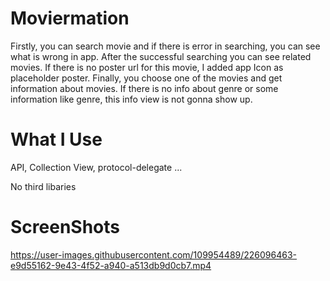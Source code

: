 # Moviermation
Firstly, you can search movie and if there is error in searching, you can see what is wrong in app.
After the successful searching you can see related movies. If there is no poster url for this movie, I added app Icon as placeholder poster.
Finally, you choose one of the movies and get information about movies. If there is no info about genre or some information like genre, this info view is not gonna show up.

# What I Use
<p>API, Collection View, protocol-delegate ...</p>
No third libaries

# ScreenShots
https://user-images.githubusercontent.com/109954489/226096463-e9d55162-9e43-4f52-a940-a513db9d0cb7.mp4
